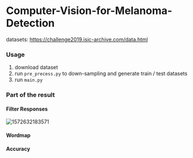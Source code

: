 # Computer-Vision-for-Melanoma-Detection

datasets: <https://challenge2019.isic-archive.com/data.html>



### Usage

1. download dataset
2. run `pre_precess.py` to down-sampling and generate train / test datasets
3. run `main.py` 



### Part of the result

#### Filter Responses

![1572632183571](C:\Users\dell\AppData\Roaming\Typora\typora-user-images\1572632183571.png)

#### Wordmap



#### Accuracy







